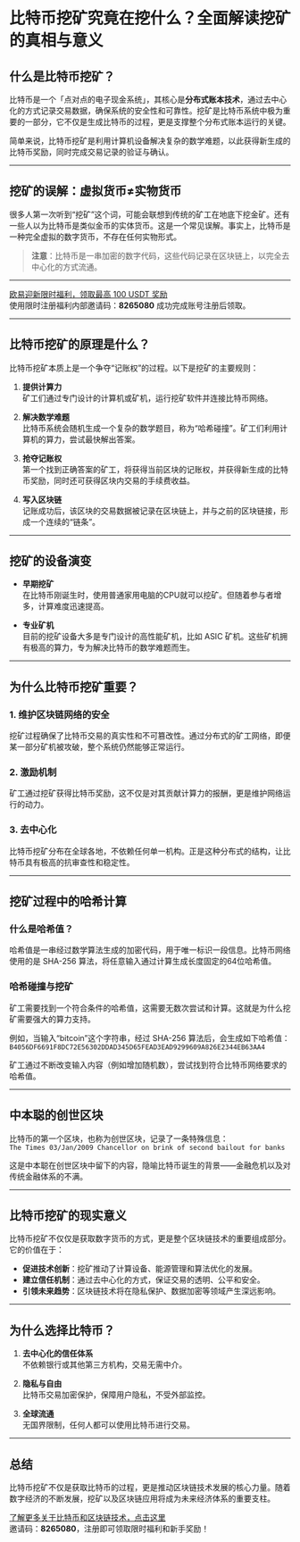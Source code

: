 # 比特币挖矿究竟在挖什么？全面解读挖矿的真相与意义



## 什么是比特币挖矿？

比特币是一个「点对点的电子现金系统」，其核心是**分布式账本技术**，通过去中心化的方式记录交易数据，确保系统的安全性和可靠性。挖矿是比特币系统中极为重要的一部分，它不仅是生成比特币的过程，更是支撑整个分布式账本运行的关键。

简单来说，比特币挖矿是利用计算机设备解决复杂的数学难题，以此获得新生成的比特币奖励，同时完成交易记录的验证与确认。

---

## 挖矿的误解：虚拟货币≠实物货币

很多人第一次听到“挖矿”这个词，可能会联想到传统的矿工在地底下挖金矿。还有一些人以为比特币是类似金币的实体货币。这是一个常见误解。事实上，比特币是一种完全虚拟的数字货币，不存在任何实物形式。

> **注意**：比特币是一串加密的数字代码，这些代码记录在区块链上，以完全去中心化的方式流通。

---
[欧易迎新限时福利，领取最高 100 USDT 奖励](https://bit.ly/OKXe)  
使用限时注册福利内部邀请码：**8265080** 成功完成账号注册后领取。

---
## 比特币挖矿的原理是什么？

比特币挖矿本质上是一个争夺“记账权”的过程。以下是挖矿的主要规则：

1. **提供计算力**  
   矿工们通过专门设计的计算机或矿机，运行挖矿软件并连接比特币网络。

2. **解决数学难题**  
   比特币系统会随机生成一个复杂的数学题目，称为“哈希碰撞”。矿工们利用计算机的算力，尝试最快解出答案。

3. **抢夺记账权**  
   第一个找到正确答案的矿工，将获得当前区块的记账权，并获得新生成的比特币奖励，同时还可获得区块内交易的手续费收益。

4. **写入区块链**  
   记账成功后，该区块的交易数据被记录在区块链上，并与之前的区块链接，形成一个连续的“链条”。

---

## 挖矿的设备演变

- **早期挖矿**  
  在比特币刚诞生时，使用普通家用电脑的CPU就可以挖矿。但随着参与者增多，计算难度迅速提高。

- **专业矿机**  
  目前的挖矿设备大多是专门设计的高性能矿机，比如 ASIC 矿机。这些矿机拥有极高的算力，专为解决比特币的数学难题而生。

---

## 为什么比特币挖矿重要？

### 1. **维护区块链网络的安全**  
挖矿过程确保了比特币交易的真实性和不可篡改性。通过分布式的矿工网络，即便某一部分矿机被攻破，整个系统仍然能够正常运行。

### 2. **激励机制**  
矿工通过挖矿获得比特币奖励，这不仅是对其贡献计算力的报酬，更是维护网络运行的动力。

### 3. **去中心化**  
比特币挖矿分布在全球各地，不依赖任何单一机构。正是这种分布式的结构，让比特币具有极高的抗审查性和稳定性。

---

## 挖矿过程中的哈希计算

### 什么是哈希值？
哈希值是一串经过数学算法生成的加密代码，用于唯一标识一段信息。比特币网络使用的是 SHA-256 算法，将任意输入通过计算生成长度固定的64位哈希值。

### 哈希碰撞与挖矿
矿工需要找到一个符合条件的哈希值，这需要无数次尝试和计算。这就是为什么挖矿需要强大的算力支持。

例如，当输入“bitcoin”这个字符串，经过 SHA-256 算法后，会生成如下哈希值：  
`B4056DF6691F8DC72E56302DDAD345D65FEAD3EAD9299609A826E2344EB63AA4`

矿工通过不断改变输入内容（例如增加随机数），尝试找到符合比特币网络要求的哈希值。

---

## 中本聪的创世区块

比特币的第一个区块，也称为创世区块，记录了一条特殊信息：  
`The Times 03/Jan/2009 Chancellor on brink of second bailout for banks`

这是中本聪在创世区块中留下的内容，隐喻比特币诞生的背景——金融危机以及对传统金融体系的不满。

---

## 比特币挖矿的现实意义

比特币挖矿不仅仅是获取数字货币的方式，更是整个区块链技术的重要组成部分。它的价值在于：
- **促进技术创新**：挖矿推动了计算设备、能源管理和算法优化的发展。
- **建立信任机制**：通过去中心化的方式，保证交易的透明、公平和安全。
- **引领未来趋势**：区块链技术将在隐私保护、数据加密等领域产生深远影响。

---

## 为什么选择比特币？

1. **去中心化的信任体系**  
   不依赖银行或其他第三方机构，交易无需中介。

2. **隐私与自由**  
   比特币交易加密保护，保障用户隐私，不受外部监控。

3. **全球流通**  
   无国界限制，任何人都可以使用比特币进行交易。

---

## 总结

比特币挖矿不仅是获取比特币的过程，更是推动区块链技术发展的核心力量。随着数字经济的不断发展，挖矿以及区块链应用将成为未来经济体系的重要支柱。

[了解更多关于比特币和区块链技术，点击这里](https://bit.ly/OKXe)  
邀请码：**8265080**，注册即可领取限时福利和新手奖励！
